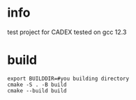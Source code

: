 # info
test project for CADEX
tested on gcc 12.3
# build
```
export BUILDDIR=#you building directory 
cmake -S . -B build
cmake --build build
```
